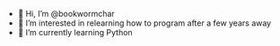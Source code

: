 - 👋 Hi, I’m @bookwormchar
- 👀 I’m interested in relearning how to program after a few years away
- 🌱 I’m currently learning Python


<!---
bookwormchar/bookwormchar is a ✨ special ✨ repository because its `README.md` (this file) appears on your GitHub profile.
You can click the Preview link to take a look at your changes.
--->
